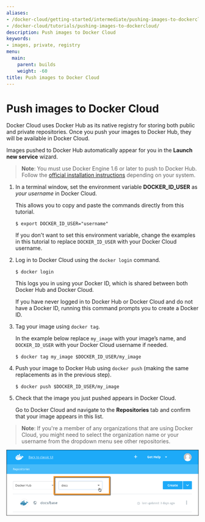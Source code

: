 ```yaml
---
aliases:
- /docker-cloud/getting-started/intermediate/pushing-images-to-dockercloud/
- /docker-cloud/tutorials/pushing-images-to-dockercloud/
description: Push images to Docker Cloud
keywords:
- images, private, registry
menu:
  main:
    parent: builds
    weight: -60
title: Push images to Docker Cloud
---
```


# Push images to Docker Cloud

Docker Cloud uses Docker Hub as its native registry for storing both public and
private repositories. Once you push your images to Docker Hub, they will be
available in Docker Cloud.

Images pushed to Docker Hub automatically appear for you in the **Launch new
service** wizard.

> **Note**: You must use Docker Engine 1.6 or later to push to Docker Hub.
Follow the <a href="http://docs.docker.com/installation/" target="_blank">official installation instructions</a> depending on your system.

1. In a terminal window, set the environment variable **DOCKER_ID_USER** as *your username* in Docker Cloud.

    This allows you to copy and paste the commands directly from this tutorial.
    ```
    $ export DOCKER_ID_USER="username"
    ```

    If you don't want to set this environment variable, change the examples in
    this tutorial to replace `DOCKER_ID_USER` with your Docker Cloud username.

2. Log in to Docker Cloud using the `docker login` command.
    ```
    $ docker login
    ```
    This logs you in using your Docker ID, which is shared between both Docker Hub and Docker Cloud.

    If you have never logged in to Docker Hub or Docker Cloud and do not have a Docker ID, running this command prompts you to create a Docker ID.

3. Tag your image using `docker tag`.

    In the example below replace `my_image` with your image’s name, and `DOCKER_ID_USER` with your Docker Cloud username if needed.
    ```
    $ docker tag my_image $DOCKER_ID_USER/my_image
    ```

4. Push your image to Docker Hub using `docker push` (making the same replacements as in the previous step).
    ```
    $ docker push $DOCKER_ID_USER/my_image
    ```

5. Check that the image you just pushed appears in Docker Cloud.

    Go to Docker Cloud and navigate to the **Repositories** tab and confirm that your image appears in this list.

> **Note**: If you're a member of any organizations that are using Docker
> Cloud, you might need to select the organization name or your username from
> the dropdown menu see other repositories.

![](images/private_image.png)

